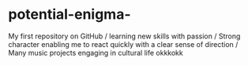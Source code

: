 # potential-enigma-
My first repository on GitHub / learning new skills with passion /
Strong character enabling me to react quickly with a clear sense of direction /
Many music projects engaging in cultural life 
okkkokk
